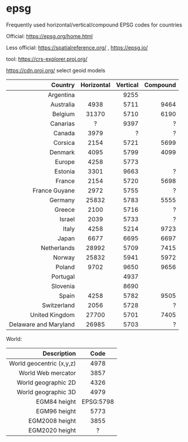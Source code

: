 # epsg

Frequently used horizontal/vertical/compound EPSG codes for countries

Official: https://epsg.org/home.html

Less official: https://spatialreference.org/ , https://epsg.io/

tool: https://crs-explorer.proj.org/

https://cdn.proj.org/ select geoid models

| Country        | Horizontal    | Vertical | Compound |
| --------------:|:-------------:| --------:|----------:
| Argentina      |               | 9255     |          | 
| Australia      | 4938          | 5711     | 9464     |
| Belgium        | 31370         | 5710     | 6190     |
| Canarias       | ?             | 9397     | ?        |
| Canada         | 3979          | ?        | ?        |
| Corsica        | 2154          | 5721     | 5699     |
| Denmark        | 4095          | 5799     | 4099     |
| Europe         | 4258          | 5773     |          |
| Estonia        | 3301          | 9663     | ?        |
| France         | 2154          | 5720     | 5698     |
| France Guyane  | 2972          | 5755     | ?        |
| Germany        | 25832         | 5783     | 5555     |
| Greece         | 2100          | 5716	    | ?        | 
| Israel         | 2039          | 5733     | ?        |
| Italy          | 4258	         | 5214     | 9723     |
| Japan          | 6677          | 6695     | 6697     |
| Netherlands    | 28992         | 5709     | 7415     |
| Norway         | 25832         | 5941     | 5972     |
| Poland         | 9702          | 9650     | 9656     |
| Portugal       |               | 4937     |          |
| Slovenia       |               | 8690     |          |
| Spain          | 4258          | 5782     | 9505     |
| Switzerland    | 2056          | 5728     | ?        |
| United Kingdom | 27700         | 5701     | 7405     |
| Delaware and Maryland | 26985  | 5703     | ?        |


World:

| Description        | Code    | 
| --------------:|:-------------:|
| World geocentric (x,y,z) | 4978          | 
| World Web mercator    | 3857          |
| World geographic 2D | 4326 |
| World geographic 3D | 4979 |
| EGM84 height| EPSG:5798 |
| EGM96 height| 5773 |
| EGM2008 height | 3855 |
| EGM2020 height | ? |
